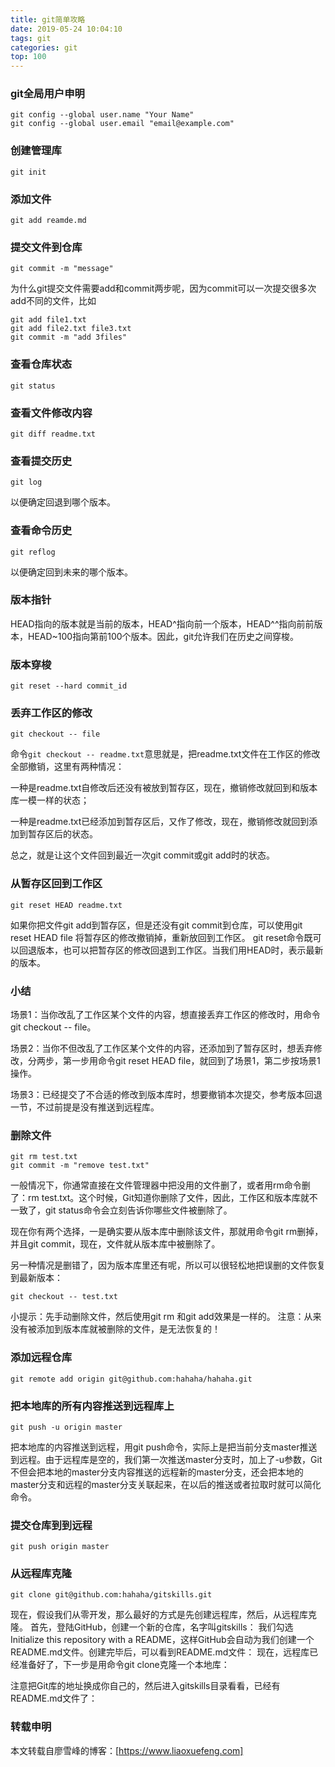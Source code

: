 ```yaml
---
title: git简单攻略
date: 2019-05-24 10:04:10
tags: git
categories: git
top: 100
---
```


### git全局用户申明
```
git config --global user.name "Your Name"
git config --global user.email "email@example.com" 
```

### 创建管理库
```
git init
```

### 添加文件
```
git add reamde.md
```

### 提交文件到仓库
```
git commit -m "message"
```

为什么git提交文件需要add和commit两步呢，因为commit可以一次提交很多次add不同的文件，比如
```
git add file1.txt
git add file2.txt file3.txt
git commit -m "add 3files"
```

### 查看仓库状态
```
git status
```

### 查看文件修改内容
```
git diff readme.txt
```

### 查看提交历史
```
git log
```

以便确定回退到哪个版本。

### 查看命令历史
```
git reflog
```
以便确定回到未来的哪个版本。

### 版本指针
HEAD指向的版本就是当前的版本，HEAD^指向前一个版本，HEAD^^指向前前版本，HEAD~100指向第前100个版本。因此，git允许我们在历史之间穿梭。

### 版本穿梭
```
git reset --hard commit_id
```

### 丢弃工作区的修改
```
git checkout -- file
```

命令`git checkout -- readme.txt`意思就是，把readme.txt文件在工作区的修改全部撤销，这里有两种情况：

一种是readme.txt自修改后还没有被放到暂存区，现在，撤销修改就回到和版本库一模一样的状态；

一种是readme.txt已经添加到暂存区后，又作了修改，现在，撤销修改就回到添加到暂存区后的状态。

总之，就是让这个文件回到最近一次git commit或git add时的状态。

### 从暂存区回到工作区
```
git reset HEAD readme.txt
```

如果你把文件git add到暂存区，但是还没有git commit到仓库，可以使用git reset HEAD file 将暂存区的修改撤销掉，重新放回到工作区。
git reset命令既可以回退版本，也可以把暂存区的修改回退到工作区。当我们用HEAD时，表示最新的版本。

### 小结
场景1：当你改乱了工作区某个文件的内容，想直接丢弃工作区的修改时，用命令git checkout -- file。

场景2：当你不但改乱了工作区某个文件的内容，还添加到了暂存区时，想丢弃修改，分两步，第一步用命令git reset HEAD file，就回到了场景1，第二步按场景1操作。

场景3：已经提交了不合适的修改到版本库时，想要撤销本次提交，参考版本回退一节，不过前提是没有推送到远程库。

### 删除文件
```
git rm test.txt
git commit -m "remove test.txt"
```
一般情况下，你通常直接在文件管理器中把没用的文件删了，或者用rm命令删了：rm test.txt。这个时候，Git知道你删除了文件，因此，工作区和版本库就不一致了，git status命令会立刻告诉你哪些文件被删除了。

现在你有两个选择，一是确实要从版本库中删除该文件，那就用命令git rm删掉，并且git commit，现在，文件就从版本库中被删除了。

另一种情况是删错了，因为版本库里还有呢，所以可以很轻松地把误删的文件恢复到最新版本：
```
git checkout -- test.txt
```

小提示：先手动删除文件，然后使用git rm <file>和git add<file>效果是一样的。
注意：从来没有被添加到版本库就被删除的文件，是无法恢复的！ 

### 添加远程仓库
```
git remote add origin git@github.com:hahaha/hahaha.git
```

### 把本地库的所有内容推送到远程库上
```
git push -u origin master
```

把本地库的内容推送到远程，用git push命令，实际上是把当前分支master推送到远程。由于远程库是空的，我们第一次推送master分支时，加上了-u参数，Git不但会把本地的master分支内容推送的远程新的master分支，还会把本地的master分支和远程的master分支关联起来，在以后的推送或者拉取时就可以简化命令。

### 提交仓库到到远程
```
git push origin master
```

### 从远程库克隆
```
git clone git@github.com:hahaha/gitskills.git
```
现在，假设我们从零开发，那么最好的方式是先创建远程库，然后，从远程库克隆。
首先，登陆GitHub，创建一个新的仓库，名字叫gitskills：
我们勾选Initialize this repository with a README，这样GitHub会自动为我们创建一个README.md文件。创建完毕后，可以看到README.md文件：
现在，远程库已经准备好了，下一步是用命令git clone克隆一个本地库：

注意把Git库的地址换成你自己的，然后进入gitskills目录看看，已经有README.md文件了：

### 转载申明
本文转载自廖雪峰的博客：[https://www.liaoxuefeng.com]


